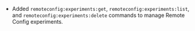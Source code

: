 - Added `remoteconfig:experiments:get`, `remoteconfig:experiments:list`, and `remoteconfig:experiments:delete` commands to manage Remote Config experiments.
